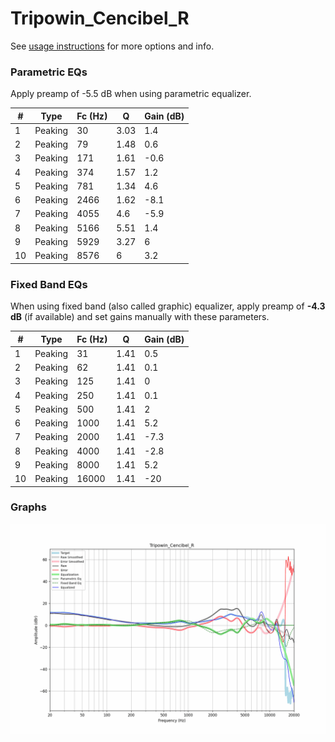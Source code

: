 # Tripowin_Cencibel_R
See [usage instructions](https://github.com/jaakkopasanen/AutoEq#usage) for more options and info.

### Parametric EQs
Apply preamp of -5.5 dB when using parametric equalizer.

|   # | Type    |   Fc (Hz) |    Q |   Gain (dB) |
|-----|---------|-----------|------|-------------|
|   1 | Peaking |        30 | 3.03 |         1.4 |
|   2 | Peaking |        79 | 1.48 |         0.6 |
|   3 | Peaking |       171 | 1.61 |        -0.6 |
|   4 | Peaking |       374 | 1.57 |         1.2 |
|   5 | Peaking |       781 | 1.34 |         4.6 |
|   6 | Peaking |      2466 | 1.62 |        -8.1 |
|   7 | Peaking |      4055 | 4.6  |        -5.9 |
|   8 | Peaking |      5166 | 5.51 |         1.4 |
|   9 | Peaking |      5929 | 3.27 |         6   |
|  10 | Peaking |      8576 | 6    |         3.2 |

### Fixed Band EQs
When using fixed band (also called graphic) equalizer, apply preamp of **-4.3 dB** (if available) and set gains manually with these parameters.

|   # | Type    |   Fc (Hz) |    Q |   Gain (dB) |
|-----|---------|-----------|------|-------------|
|   1 | Peaking |        31 | 1.41 |         0.5 |
|   2 | Peaking |        62 | 1.41 |         0.1 |
|   3 | Peaking |       125 | 1.41 |         0   |
|   4 | Peaking |       250 | 1.41 |         0.1 |
|   5 | Peaking |       500 | 1.41 |         2   |
|   6 | Peaking |      1000 | 1.41 |         5.2 |
|   7 | Peaking |      2000 | 1.41 |        -7.3 |
|   8 | Peaking |      4000 | 1.41 |        -2.8 |
|   9 | Peaking |      8000 | 1.41 |         5.2 |
|  10 | Peaking |     16000 | 1.41 |       -20   |

### Graphs
![](./Tripowin_Cencibel_R.png)
